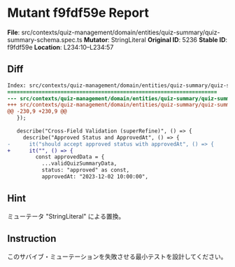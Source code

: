 # Mutant f9fdf59e Report

**File**: src/contexts/quiz-management/domain/entities/quiz-summary/quiz-summary-schema.spec.ts
**Mutator**: StringLiteral
**Original ID**: 5236
**Stable ID**: f9fdf59e
**Location**: L234:10–L234:57

## Diff

```diff
Index: src/contexts/quiz-management/domain/entities/quiz-summary/quiz-summary-schema.spec.ts
===================================================================
--- src/contexts/quiz-management/domain/entities/quiz-summary/quiz-summary-schema.spec.ts	original
+++ src/contexts/quiz-management/domain/entities/quiz-summary/quiz-summary-schema.spec.ts	mutated #5236
@@ -230,9 +230,9 @@
   });
 
   describe("Cross-Field Validation (superRefine)", () => {
     describe("Approved Status and ApprovedAt", () => {
-      it("should accept approved status with approvedAt", () => {
+      it("", () => {
         const approvedData = {
           ...validQuizSummaryData,
           status: "approved" as const,
           approvedAt: "2023-12-02 10:00:00",
```

## Hint

ミューテータ "StringLiteral" による置換。

## Instruction

このサバイブ・ミューテーションを失敗させる最小テストを設計してください。
